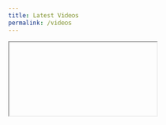 ```yaml
---
title: Latest Videos
permalink: /videos
---
```

<iframe>
src="htpps://www.youtube.com/embed?listType=playlist&list=UCW_dsmLJe5dIrVw34y9IOew"
</iframe>
